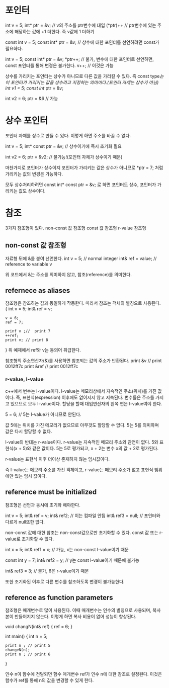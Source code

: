 # 포인터

int v = 5;
int* ptr = &v; // v의 주소를 ptr변수에 대입
(*ptr)++ // ptr변수에 있는 주소에 해당하는 값에 +1 더한다. 즉 v값에 1 더하기

const int v = 5;
const int* ptr = &v; // 상수에 대한 포인터를 선언하려면 const가 필요하다.

int v = 5;
const int* ptr = &v;
*ptr++; // 불가, 변수에 대한 포인터로 선언하면, const 포인터를 통해 변경은 불가한다.
v++; // 이것은 가능

상수를 가리키는 포인터는 상수가 아니므로 다른 값을 가리킬 수 있다. 즉 const type*는 이 포인터가 가리키는 값을 상수라고 지정하는 의미이다.(포인터 자체는 상수가 아님)
int v1 = 5;
const int* ptr = &v;

int v2 = 6;
ptr = &6 // 가능

# 상수 포인터
포인터 자체를 상수로 만들 수 있다. 이렇게 하면 주소를 바꿀 수 없다.

int v = 5;
int* const ptr = &v; // 상수이기에 즉시 초기화 필요

int v2 = 6;
ptr = &v2; // 불가능!(포인터 자체가 상수이기 때문)

마찬가지로 포인터가 상수이지 포인터가 가리키는 값은 상수가 아니므로 
*ptr = 7;
처럼 가리키는 값의 변경은 가능하다.

모두 상수처리하려면
const int* const ptr = &v;
로 하면 포인터도 상수, 포인터가 가리키는 값도 상수이다.

# 참조
3가지 참조형이 있다.
non-const 값 참조형
const 값 참조형
r-value 참조형

## non-const 값 참조형
자료형 뒤에 &를 붙여 선언한다.
int v = 5; // normal integer
int& ref = value; // reference to variable v

위 코드에서 &는 주소를 의미하지 않고, 참조(reference)를 의미한다.

## refernece as aliases
참조형은 참조하는 값과 동일하게 작동한다. 따라서 참조는 객체의 별칭으로 사용된다.
{
    int v = 5;
    int& ref = v;

    v = 6;
    ref = 7;

    prinf v ;//  print 7
    ++ref;
    print v; // print 8
}
위 예제에서 ref와 v는 동의어 취급한다.

참조형의 주소연산자(&)를 사용하면 참조되는 값의 주소가 반환된다.
print &v // print 0012ff7c
print &ref // print 0012ff7c

### r-value, l-value
c++에서 변수는 l-value이다. l-value는 메모리상에서 지속적인 주소(위치)를 가진 값이다. 즉, 표현식(expression) 이후에도 없어지지 않고 지속된다. 변수들은 주소를 가지고 있으므로 모두 l-value이다. 
할당을 할때 대입연산자의 왼쪽 편은 l-value여야 한다.

5 = 6; // 5는 l-value가 아니므로 안된다.

값 5에는 위치를 가진 메모리가 없으므로 아무것도 할당할 수 없다. 5는 5를 의미하며 값은 다시 할당할 수 없다.

l-value의 반대는 r-value이다. r-value는 지속적인 메모리 주소와 관연이 없다. 5와 표현식(x + 5)와 같은 값이다. 5는 5로 평가되고, x + 2는 변수 x의 값 + 2로 평가된다.

r-value는 표현식 이후 더이상 존재하지 않는 임시값이다.

즉 l-value는 메모리 주소를 가진 객체이고, r-value는 메모리 주소가 없고 표현식 범위에만 있는 임시 값이다.

## reference must be initialized
참조형은 선언과 동시에 초기화 해야한다.

int v = 5;
int& ref = v;
int& ref2; // 이는 컴파일 안됨
int& ref3 = null; // 포인터와 다르게 null또한 없다.

non-const 값에 대한 참조는 non-const값으로만 초기화할 수 있다. const 값 또는 r-value로 초기화할 수 없다.

int x = 5;
int& ref1 = x; // 가능, x는 non-const l-value이기 때문

const int y = 7;
int& ref2 = y; // y는 const l-value이기 때문에 불가능

int& ref3 = 3; // 불가, 6은 r-value이기 때문

또한 초기화된 이후로 다른 변수를 참조하도록 변경이 불가능한다.

## reference as function parameters
참조형은 매개변수로 많이 사용된다. 이때 매개변수는 인수의 별칭으로 사용되며, 복사본이 만들어지지 않는다. 이렇게 하면 복사 비용이 없어 성능이 향상된다.

void changN(int& ref)
{
    ref = 6;
}

int main()
{
    int n = 5;

    print n ; // print 5
    changeN(n);
    print n ; // print 6
}

인수 n이 함수에 전달되면 함수 매개변수 ref가 인수 n에 대한 참조로 설정된다. 이것은 함수가 ref를 통해 n의 값을 변경할 수 있게 한다.